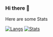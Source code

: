 ### Hi there 👋

Here are some Stats

[![Langs](https://github-readme-stats-powy-e.vercel.app/api/top-langs/?username=powy-e&langs_count=3&theme=radical)](https://www.youtube.com/watch?v=dQw4w9WgXcQ)
[![Stats](https://github-readme-stats-powy-e.vercel.app/api?username=powy-e&show_icons=true&theme=radical)](https://www.youtube.com/watch?v=M5V_IXMewl4)
